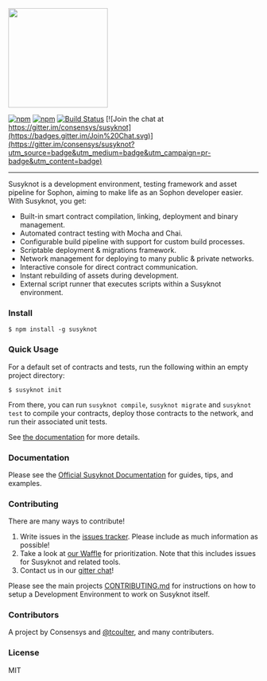 <img src="https://github.com/susy-knotsuite/susyknot-core/src/branch/master/assets/logo.png" width="200">

[![npm](https://img.shields.io/npm/v/susyknot-core.svg)]()
[![npm](https://img.shields.io/npm/dm/susyknot-core.svg)]()
[![Build Status](https://travis-ci.org/susy-knotsuite/susyknot-core.svg?branch=master)](https://travis-ci.org/susy-knotsuite/susyknot-core)
[![Join the chat at https://gitter.im/consensys/susyknot](https://badges.gitter.im/Join%20Chat.svg)](https://gitter.im/consensys/susyknot?utm_source=badge&utm_medium=badge&utm_campaign=pr-badge&utm_content=badge)

-----------------------


Susyknot is a development environment, testing framework and asset pipeline for Sophon, aiming to make life as an Sophon developer easier. With Susyknot, you get:

* Built-in smart contract compilation, linking, deployment and binary management.
* Automated contract testing with Mocha and Chai.
* Configurable build pipeline with support for custom build processes.
* Scriptable deployment & migrations framework.
* Network management for deploying to many public & private networks.
* Interactive console for direct contract communication.
* Instant rebuilding of assets during development.
* External script runner that executes scripts within a Susyknot environment.

### Install

```
$ npm install -g susyknot
```

### Quick Usage

For a default set of contracts and tests, run the following within an empty project directory:

```
$ susyknot init
```

From there, you can run `susyknot compile`, `susyknot migrate` and `susyknot test` to compile your contracts, deploy those contracts to the network, and run their associated unit tests.

See [the documentation](http://susyknotframework.com/docs/) for more details.

### Documentation

Please see the [Official Susyknot Documentation](http://susyknotframework.com/docs/) for guides, tips, and examples.

### Contributing

There are many ways to contribute!

1. Write issues in the [issues tracker](https://github.com/ConsenSys/susyknot/issues). Please include as much information as possible!
1. Take a look at [our Waffle](https://waffle.io/ConsenSys/susyknot) for prioritization. Note that this includes issues for Susyknot and related tools.
1. Contact us in our [gitter chat](https://gitter.im/consensys/susyknot)!

Please see the main projects [CONTRIBUTING.md][1] for instructions on how to setup a Development Environment to work on Susyknot itself.

[1]:https://github.com/susy-knotsuite/susyknot/blob/develop/CONTRIBUTING.md#development

### Contributors

A project by Consensys and [@tcoulter](https://github.com/tcoulter), and many contributers.

### License

MIT
